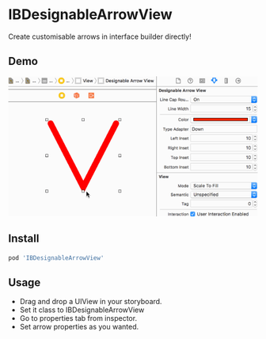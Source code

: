 IBDesignableArrowView
===

Create customisable arrows in interface builder directly!

Demo
----

![alt tag](https://raw.githubusercontent.com/cemolcay/IBDesignableArrowView/master/demo.gif)

Install
----

``` ruby
pod 'IBDesignableArrowView'
```

Usage
----

* Drag and drop a UIView in your storyboard.
* Set it class to IBDesignableArrowView
* Go to properties tab from inspector.
* Set arrow properties as you wanted.
